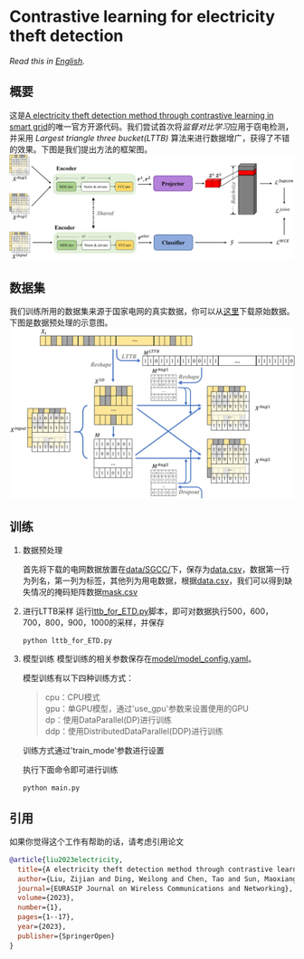# Contrastive learning for electricity theft detection

*Read this in [English](README_en.md).*

## 概要
这是[A electricity theft detection method through contrastive learning in smart grid](https://jwcn-eurasipjournals.springeropen.com/articles/10.1186/s13638-023-02258-z)的唯一官方开源代码。我们尝试首次将*监督对比学习*应用于窃电检测，并采用 *Largest triangle three bucket(LTTB)* 算法来进行数据增广，获得了不错的效果。下图是我们提出方法的框架图。
![](./image/framework.jpg)

## 数据集
我们训练所用的数据集来源于国家电网的真实数据，你可以从[这里](https://github.com/henryRDlab/ElectricityTheftDetection/)下载原始数据。下图是数据预处理的示意图。
![](./image/data_preprocess.jpg)

## 训练
1. 数据预处理

    首先将下载的电网数据放置在<u>data/SGCC/</u>下，保存为<u>data.csv</u>，数据第一行为列名，第一列为标签，其他列为用电数据，根据<u>data.csv</u>，我们可以得到缺失情况的掩码矩阵数据<u>mask.csv</u>

2. 进行LTTB采样
    运行<u>lttb_for_ETD.py</u>脚本，即可对数据执行500，600，700，800，900，1000的采样，并保存

    ~~~shell
    python lttb_for_ETD.py
    ~~~

3. 模型训练
    模型训练的相关参数保存在<u>model/model_config.yaml</u>。

    模型训练有以下四种训练方式：
    > cpu：CPU模式  
    > gpu：单GPU模型，通过'use_gpu'参数来设置使用的GPU  
    > dp：使用DataParallel(DP)进行训练  
    > ddp：使用DistributedDataParallel(DDP)进行训练
    
    训练方式通过'train_mode'参数进行设置

    执行下面命令即可进行训练

    ~~~shell
    python main.py
    ~~~

## 引用
如果你觉得这个工作有帮助的话，请考虑引用论文

~~~BibTex
@article{liu2023electricity,
  title={A electricity theft detection method through contrastive learning in smart grid},
  author={Liu, Zijian and Ding, Weilong and Chen, Tao and Sun, Maoxiang and Cai, Hongmin and Liu, Chen},
  journal={EURASIP Journal on Wireless Communications and Networking},
  volume={2023},
  number={1},
  pages={1--17},
  year={2023},
  publisher={SpringerOpen}
}
~~~